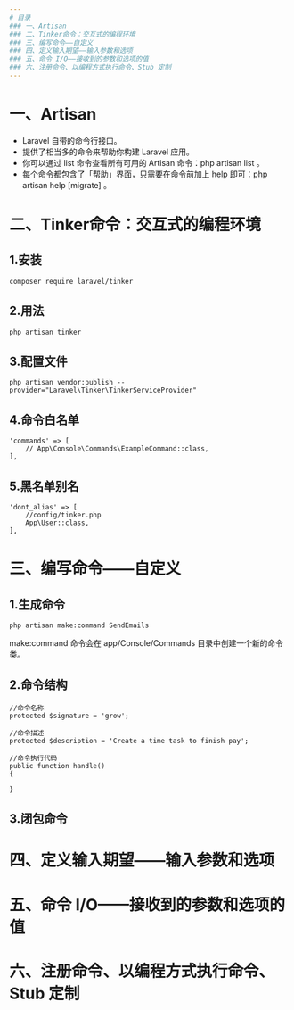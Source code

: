 ```yaml
---
# 目录
### 一、Artisan
### 二、Tinker命令：交互式的编程环境
### 三、编写命令——自定义
### 四、定义输入期望——输入参数和选项
### 五、命令 I/O——接收到的参数和选项的值
### 六、注册命令、以编程方式执行命令、Stub 定制
---
```


# 一、Artisan

- Laravel 自带的命令行接口。
- 提供了相当多的命令来帮助你构建 Laravel 应用。
- 你可以通过 list 命令查看所有可用的 Artisan 命令：php artisan list 。
- 每个命令都包含了「帮助」界面，只需要在命令前加上 help 即可：php artisan help [migrate] 。

# 二、Tinker命令：交互式的编程环境

## 1.安装
	composer require laravel/tinker

## 2.用法
	php artisan tinker

## 3.配置文件
	php artisan vendor:publish --provider="Laravel\Tinker\TinkerServiceProvider"

## 4.命令白名单
	'commands' => [
    	// App\Console\Commands\ExampleCommand::class,
	],

## 5.黑名单别名
	'dont_alias' => [
		//config/tinker.php
	    App\User::class,
	],

# 三、编写命令——自定义

## 1.生成命令
	php artisan make:command SendEmails
make:command 命令会在 app/Console/Commands 目录中创建一个新的命令类。  

## 2.命令结构
	//命令名称
	protected $signature = 'grow';

	//命令描述
	protected $description = 'Create a time task to finish pay';

	//命令执行代码
	public function handle()
	{
	   
	}

## 3.闭包命令

# 四、定义输入期望——输入参数和选项

# 五、命令 I/O——接收到的参数和选项的值

# 六、注册命令、以编程方式执行命令、Stub 定制
